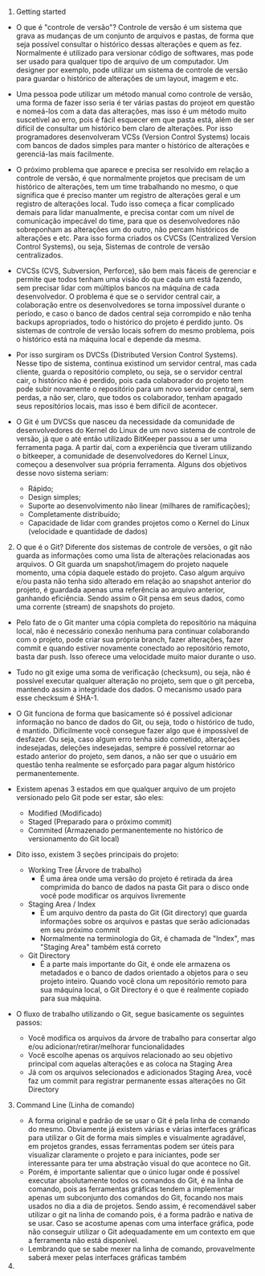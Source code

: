 1. Getting started

- O que é "controle de versão"?
Controle de versão é um sistema que grava as mudanças de um conjunto de arquivos e pastas, de forma que seja possível consultar o histórico dessas alterações e quem as fez. Normalmente é utilizado para versionar código de softwares, mas pode ser usado para qualquer tipo de arquivo de um computador. Um designer por exemplo, pode utilizar um sistema de controle de versão para guardar o histórico de alterações de um layout, imagem e etc.

- Uma pessoa pode utilizar um método manual como controle de versão, uma forma de fazer isso seria é ter várias pastas do projeot em questão e nomeá-los com a data das alterações, mas isso é um método muito suscetível ao erro, pois é fácil esquecer em que pasta está, além de ser difícil de consultar um histórico bem claro de alterações. Por isso programadores desenvolveram VCSs (Version Control Systems) locais com bancos de dados simples para manter o histórico de alterações e gerenciá-las mais facilmente.

- O próximo problema que aparece e precisa ser resolvido em relação a controle de versão, é que normalmente projetos que precisam de um histórico de alterações, tem um time trabalhando no mesmo, o que significa que é preciso manter um registro de alterações geral e um registro de alterações local. Tudo isso começa a ficar complicado demais para lidar manualmente, e precisa contar com um nível de comunicação impecável do time, para que os desenvolvedores não sobreponham as alterações um do outro, não percam históricos de alterações e etc. Para isso forma criados os CVCSs (Centralized Version Control Systems),  ou seja, Sistemas de controle de versão centralizados.

- CVCSs (CVS, Subversion, Perforce), são bem mais fáceis de gerenciar e permite que todos tenham uma visão do que cada um está fazendo, sem precisar lidar com múltiplos bancos na máquina de cada desenvolvedor. O problema é que se o servidor central cair, a colaboração entre os desenvolvedores se torna impossível durante o período, e caso o banco de dados central seja corrompido e não tenha backups apropriados, todo o histórico do projeto é perdido junto. Os sistemas de controle de versão locais sofrem do mesmo problema, pois o histórico está na máquina local e depende da mesma.

- Por isso surgiram os DVCSs (Distributed Version Control Systems). Nesse tipo de sistema, continua existinod um servidor central, mas cada cliente, guarda o repositório completo, ou seja, se o servidor central cair, o histórico não é perdido, pois cada colaborador do projeto tem pode subir novamente o repositório para um novo servidor central, sem perdas, a não ser, claro, que todos os colaborador, tenham apagado seus repositórios locais, mas isso é bem difícil de acontecer.

- O Git é um DVCSs que nasceu da necessidade da comunidade de desenvolvedores do Kernel do Linux de um novo sistema de controle de versão, já que o até então utilizado BitKeeper passou a ser uma ferramenta paga. A partir daí, com a experiência que tiveram utilizando o bitkeeper, a comunidade de desenvolvedores do Kernel Linux, começou a desenvolver sua própria ferramenta. Alguns dos objetivos desse novo sistema seriam:
    - Rápido; 
    - Design simples;
    - Suporte ao desenvolvimento não linear (milhares de ramificações);
    - Completamente distribuído;
    - Capacidade de lidar com grandes projetos como o Kernel do Linux (velocidade e quantidade de dados)

2. O que é o Git?
Diferente dos sistemas de controle de versões, o git não guarda as informações como uma lista de alterações relacionadas aos arquivos. O Git guarda um snapshot/imagem do projeto naquele momento, uma cópia daquele estado do projeto. Caso algum arquivo e/ou pasta não tenha sido alterado em relação ao snapshot anterior do projeto, é guardada apenas uma referência ao arquivo anterior, ganhando eficiência. Sendo assim o Git pensa em seus dados, como uma corrente (stream) de snapshots do projeto.

- Pelo fato de o Git manter uma cópia completa do repositório na máquina local, não é necessário conexão nenhuma para continuar colaborando com o projeto, pode criar sua própria branch, fazer alterações, fazer commit e quando estiver novamente conectado ao repositório remoto, basta dar push. Isso oferece uma velocidade muito maior durante o uso.

- Tudo no git exige uma soma de verificação (checksum), ou seja, não é possível executar qualquer alteração no projeto, sem que o git perceba, mantendo assim a integridade dos dados. O mecanismo usado para esse checksum é SHA-1.

- O Git funciona de forma que basicamente só é possível adicionar informação no banco de dados do Git, ou seja, todo o histórico de tudo, é mantido. Dificilmente você consegue fazer algo que é impossível de desfazer. Ou seja, caso algum erro tenha sido cometido, alterações indesejadas, deleções indesejadas, sempre é possível retornar ao estado anterior do projeto, sem danos, a não ser que o usuário em questão tenha realmente se esforçado para pagar algum histórico permanentemente.

- Existem apenas 3 estados em que qualquer arquivo de um projeto versionado pelo Git pode ser estar, são eles:
    - Modified (Modificado)
    - Staged (Preparado para o próximo commit)
    - Commited (Armazenado permanentemente no histórico de versionamento do Git local)

- Dito isso, existem 3 seções principais do projeto:
    - Working Tree (Árvore de trabalho)
        - É uma área onde uma versão do projeto é retirada da área comprimida do banco de dados na pasta Git para o disco onde você pode modificar os arquivos livremente
    - Staging Area / Index
        - É um arquivo dentro da pasta do Git (Git directory) que guarda informações sobre os arquivos e pastas que serão adicionadas em seu próximo commit
        - Normalmente na terminologia do Git, é chamada de "Index", mas "Staging Area" também está correto
    - Git Directory
        - É a parte mais importante do Git, é onde ele armazena os metadados e o banco de dados orientado a objetos para o seu projeto inteiro. Quando você clona um repositório remoto para sua máquina local, o Git Directory é o que é realmente copiado para sua máquina.

- O fluxo de trabalho utilizando o Git, segue basicamente os seguintes passos:
    - Você modifica os arquivos da árvore de trabalho para consertar algo e/ou adicionar/retirar/melhorar funcionalidades
    - Você escolhe apenas os arquivos relacionado ao seu objetivo principal com aquelas alterações e as coloca na Staging Area
    - Já com os arquivos selecionados e adicionados Staging Area, você faz um commit para registrar permanente essas alterações no Git Directory

3. Command Line (Linha de comando)
    - A forma original e padrão de se usar o Git é pela linha de comando do mesmo. Obviamente já existem várias e várias interfaces gráficas para utilizar o Git de forma mais simples e visualmente agradável, em projetos grandes, essas ferramentas podem ser úteis para visualizar claramente o projeto e para iniciantes, pode ser interessante para ter uma abstração visual do que acontece no Git.
    - Porém, é importante salientar que o único lugar onde é possível executar absolutamente todos os comandos do Git, é na linha de comando, pois as ferramentas gráficas tendem a implementar apenas um subconjunto dos comandos do Git, focando nos mais usados no dia a dia de projetos. Sendo assim, é recomendável saber utilizar o git na linha de comando pois, é a forma padrão e nativa de se usar. Caso se acostume apenas com uma interface gráfica, pode não conseguir utilizar o Git adequadamente em um contexto em que a ferramenta não está disponível. 
    - Lembrando que se sabe mexer na linha de comando, provavelmente saberá mexer pelas interfaces gráficas também

4. 